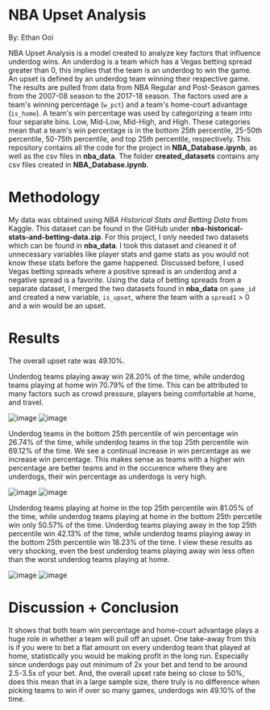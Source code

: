 # NBA Upset Analysis
By: Ethan Ooi

NBA Upset Analysis is a model created to analyze key factors that influence underdog wins. An underdog is a team which has a Vegas betting spread greater than 0, this implies that the team is an underdog to win the game. An upset is defined by an underdog team winning their respective game. The results are pulled from data from NBA Regular and Post-Season games from the 2007-08 season to the 2017-18 season. The factors used are a team's winning percentage (`w_pct`) and a team's home-court advantage (`is_home`). A team's win percentage was used by categorizing a team into four separate bins. Low, Mid-Low, Mid-High, and High. These categories mean that a team's win percentage is in the bottom 25th percentile, 25-50th percentile, 50-75th percentile, and top 25th percentile, respectively. This repository contains all the code for the project in __NBA_Database.ipynb__, as well as the csv files in __nba_data__. 
The folder __created_datasets__ contains any csv files created in __NBA_Database.ipynb__.

# Methodology
My data was obtained using *NBA Historical Stats and Betting Data* from Kaggle. This dataset can be found in the GitHub under __nba-historical-stats-and-betting-data.zip__. For this project, I only needed two datasets which can be found in __nba_data__. I took this dataset and cleaned it of unnecessary variables like player stats and game stats as you would not know these stats before the game happened. Discussed before, I used Vegas betting spreads where a positive spread is an underdog and a negative spread is a favorite. Using the data of betting spreads from a separate dataset, I merged the two datasets found in __nba_data__ on `game_id` and created a new variable, `is_upset`, where the team with a `spread1` > 0 and a win would be an upset.

# Results
The overall upset rate was 49.10%.


Underdog teams playing away win 28.20% of the time, while underdog teams playing at home win 70.79% of the time. 
This can be attributed to many factors such as crowd pressure, players being comfortable at home, and travel.


![image](https://github.com/user-attachments/assets/f2eabeb4-7a2a-4c4a-abbd-39d77ca14775)
![image](https://github.com/user-attachments/assets/a6baa62b-00e8-42fb-987d-6f584d8878b6)


Underdog teams in the bottom 25th percentile of win percentage win 26.74% of the time, while underdog teams in the top 25th percentile win 69.12% of the time. We see a continual increase in win percentage as we increase win percentage. This makes sense as teams with a higher win percentage are better teams and in the occurence where they are underdogs, their win percentage as underdogs is very high.


![image](https://github.com/user-attachments/assets/324dca11-83b9-4afa-a951-d93bce342d5d)
![image](https://github.com/user-attachments/assets/d533ecc2-c61a-4203-9ce1-a0cdd651205f)


Underdog teams playing at home in the top 25th percentile win 81.05% of the time, while underdog teams playing at home in the bottom 25th percetile win only 50.57% of the time. Underdog teams playing away in the top 25th percentile win 42.13% of the time, while underdog teams playing away in the bottom 25th percentile win 18.23% of the time. I view these results as very shocking, even the best underdog teams playing away win less often than the worst underdog teams playing at home. 


![image](https://github.com/user-attachments/assets/9db38ccb-0c7b-4a91-bd0e-f17b238f89cc)
![image](https://github.com/user-attachments/assets/122c83ba-af89-451a-9f13-08f1fc1f368d)



# Discussion + Conclusion
It shows that both team win percentage and home-court advantage plays a huge role in whether a team will pull off an upset. One take-away from this is if you were to bet a flat amount on every underdog team that played at home, statistically you would be making profit in the long run. Especially since underdogs pay out minimum of 2x your bet and tend to be around 2.5-3.5x of your bet. And, the overall upset rate being so close to 50%, does this mean that in a large sample size, there truly is no difference when picking teams to win if over so many games, underdogs win 49.10% of the time.